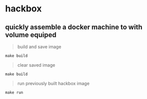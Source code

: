 # hackbox
## quickly assemble a docker machine to with volume equiped

> build and save image
````
make build
````

> clear saved image
````
make build
````

> run previously built hackbox image
````
make run
````

